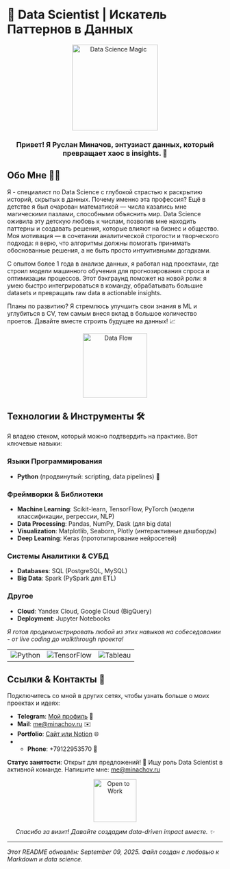 # 🚀 Data Scientist | Искатель Паттернов в Данных

<div align="center">
  <img src="https://media.giphy.com/media/3o7btPCcdNniyf0ArS/giphy.gif" width="200" alt="Data Science Magic">
  <h3>Привет! Я Руслан Миначов, энтузиаст данных, который превращает хаос в insights. 🌟</h3>
</div>

## Обо Мне 👨‍💻

Я - специалист по Data Science с глубокой страстью к раскрытию историй, скрытых в данных. Почему именно эта профессия? Ещё в детстве я был очарован математикой — числа казались мне магическими пазлами, способными объяснить мир. Data Science оживила эту детскую любовь к числам, позволив мне находить паттерны и создавать решения, которые влияют на бизнес и общество. Моя мотивация — в сочетании аналитической строгости и творческого подхода: я верю, что алгоритмы должны помогать принимать обоснованные решения, а не быть просто интуитивными догадками.

С опытом более 1 года в анализе данных, я работал над проектами, где строил модели машинного обучения для прогнозирования спроса и оптимизации процессов. Этот бэкграунд поможет на новой роли: я умею быстро интегрироваться в команду, обрабатывать большие datasets и превращать raw data в actionable insights.

Планы по развитию? Я стремлюсь улучшить свои знания в ML и углубиться в CV, тем самым внеся вклад в большое количество проетов. Давайте вместе строить будущее на данных! 📈

<div align="center">
  <img src="https://media.giphy.com/media/l0HlRnAWXxn0MhKLK/giphy.gif" width="150" alt="Data Flow">
</div>

## Технологии & Инструменты 🛠️

Я владею стеком, который можно подтвердить на практике. Вот ключевые навыки:

### Языки Программирования
- **Python** (продвинутый: scripting, data pipelines) 🐍

### Фреймворки & Библиотеки
- **Machine Learning**: Scikit-learn, TensorFlow, PyTorch (модели классификации, регрессии, NLP)
- **Data Processing**: Pandas, NumPy, Dask (для big data)
- **Visualization**: Matplotlib, Seaborn, Plotly (интерактивные дашборды)
- **Deep Learning**: Keras (прототипирование нейросетей)

### Системы Аналитики & СУБД
- **Databases**: SQL (PostgreSQL, MySQL)
- **Big Data**: Spark (PySpark для ETL)

### Другое
- **Cloud**: Yandex Cloud, Google Cloud (BigQuery)
- **Deployment**: Jupyter Notebooks

*Я готов продемонстрировать любой из этих навыков на собеседовании - от live coding до walkthrough проекта!*

<table align="center">
  <tr>
    <td><img src="https://forthebadge.com/images/badges/made-with-python.svg" alt="Python"></td>
    <td><img src="https://img.shields.io/badge/TensorFlow-black?style=flat&logo=tensorflow" alt="TensorFlow"></td>
    <td><img src="https://img.shields.io/badge/Tableau-E6761A?style=flat&logo=tableau" alt="Tableau"></td>
  </tr>
</table>

## Ссылки & Контакты 🔗

Подключитесь со мной в других сетях, чтобы узнать больше о моих проектах и идеях:

- **Telegram**: [Мой профиль](https://t.me/predatoruslan) 💼
- **Mail**: [me@minachov.ru](mailto:me@minachov.ru) ✉️
- **Portfolio**: [Сайт или Notion](https://yourportfolio.com) 🌐
- - **Phone**: +79122953570 📱

**Статус занятости**: Открыт для предложений! 🚀 Ищу роль Data Scientist в активной команде. Напишите мне: [me@minachov.ru](mailto:me@minachov.ru)

<div align="center">
  <img src="https://media.giphy.com/media/26ufnwz3wDUaSFA1K/giphy.gif" width="100" alt="Open to Work">
  <p><em>Спасибо за визит! Давайте создадим data-driven impact вместе. ✨</em></p>
</div>

---

*Этот README обновлён: September 09, 2025. Файл создан с любовью к Markdown и data science.*
